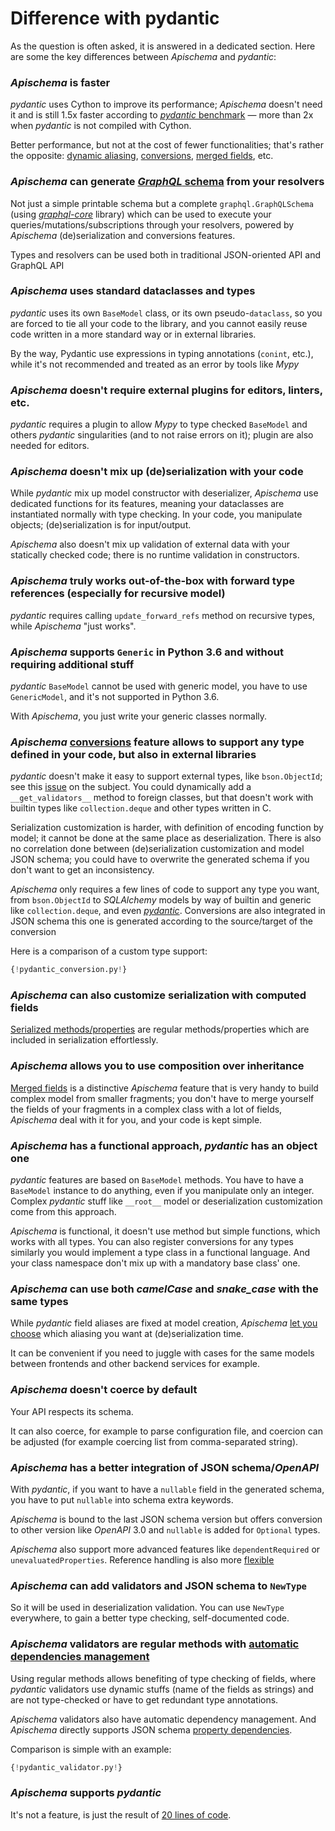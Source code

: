 # Difference with pydantic

As the question is often asked, it is answered in a dedicated section. Here are some the key differences between *Apischema* and *pydantic*:

### *Apischema* is faster

*pydantic* uses Cython to improve its performance; *Apischema* doesn't need it and is still 1.5x faster according to [*pydantic* benchmark](benchmark.md) — more than 2x when *pydantic* is not compiled with Cython.

Better performance, but not at the cost of fewer functionalities; that's rather the opposite: [dynamic aliasing](json_schema.md#dynamic-aliasing-and-default-aliaser), [conversions](conversions.md), [merged fields](data_model.md#composition-over-inheritance---composed-dataclasses-merging), etc.

### *Apischema* can generate [*GraphQL* schema](graphql/overview.md) from your resolvers

Not just a simple printable schema but a complete `graphql.GraphQLSchema` (using [*graphql-core*](https://github.com/graphql-python/graphql-core/) library) which can be used to execute your queries/mutations/subscriptions through your resolvers, powered by *Apischema* (de)serialization and conversions features.

Types and resolvers can be used both in traditional JSON-oriented API and GraphQL API

### *Apischema* uses standard dataclasses and types

*pydantic* uses its own `BaseModel` class, or its own pseudo-`dataclass`, so you are forced to tie all your code to the library, and you cannot easily reuse code written in a more standard way or in external libraries.

By the way, Pydantic use expressions in typing annotations (`conint`, etc.), while it's not recommended and treated as an error by tools like *Mypy*

### *Apischema* doesn't require external plugins for editors, linters, etc.

*pydantic* requires a plugin to allow *Mypy* to type checked `BaseModel` and others *pydantic* singularities (and to not raise errors on it); plugin are also needed for editors.

### *Apischema* doesn't mix up (de)serialization with your code

While *pydantic* mix up model constructor with deserializer, *Apischema* use dedicated functions for its features, meaning your dataclasses are instantiated normally with type checking. In your code, you manipulate objects; (de)serialization is for input/output.

*Apischema* also doesn't mix up validation of external data with your statically checked code; there is no runtime validation in constructors.

### *Apischema* truly works out-of-the-box with forward type references (especially for recursive model)

*pydantic* requires calling `update_forward_refs` method on recursive types, while *Apischema* "just works".

### *Apischema* supports `Generic` in Python 3.6 and without requiring additional stuff

*pydantic* `BaseModel` cannot be used with generic model, you have to use `GenericModel`, and it's not supported in Python 3.6.

With *Apischema*, you just write your generic classes normally. 

### *Apischema* [conversions](conversions.md) feature allows to support any type defined in your code, but also in external libraries

*pydantic* doesn't make it easy to support external types, like `bson.ObjectId`; see this [issue](https://github.com/tiangolo/fastapi/issues/68) on the subject. You could dynamically add a `__get_validators__` method to foreign classes, but that doesn't work with builtin types like `collection.deque` and other types written in C. 

Serialization customization is harder, with definition of encoding function by model; it cannot be done at the same place as deserialization. There is also no correlation done between (de)serialization customization and model JSON schema; you could have to overwrite the generated schema if you don't want to get an inconsistency.

*Apischema* only requires a few lines of code to support any type you want, from `bson.ObjectId` to *SQLAlchemy* models by way of builtin and generic like `collection.deque`, and even [*pydantic*](#apischema-supports-pydantic). Conversions are also integrated in JSON schema this one is generated according to the source/target of the conversion

Here is a comparison of a custom type support:

```python
{!pydantic_conversion.py!}
```

### *Apischema* can also customize serialization with computed fields

[Serialized methods/properties](de_serialization.md#serialized-methodsproperties) are regular methods/properties which are included in serialization effortlessly.

### *Apischema* allows you to use composition over inheritance

[Merged fields](data_model.md#composition-over-inheritance---composed-dataclasses-merging) is a distinctive *Apischema* feature that is very handy to build complex model from smaller fragments; you don't have to merge yourself the fields of your fragments in a complex class with a lot of fields, *Apischema* deal with it for you, and your code is kept simple.

### *Apischema* has a functional approach, *pydantic* has an object one

*pydantic* features are based on `BaseModel` methods. You have to have a `BaseModel` instance to do anything, even if you manipulate only an integer. Complex *pydantic* stuff like `__root__` model or deserialization customization come from this approach.

*Apischema* is functional, it doesn't use method but simple functions, which works with all types. You can also register conversions for any types similarly you would implement a type class in a functional language. And your class namespace don't mix up with a mandatory base class' one.

### *Apischema* can use both *camelCase* and *snake_case* with the same types

While *pydantic* field aliases are fixed at model creation, *Apischema* [let you choose](json_schema.md#dynamic-aliasing-and-default-aliaser) which aliasing you want at (de)serialization time. 

It can be convenient if you need to juggle with cases for the same models between frontends and other backend services for example.

### *Apischema* doesn't coerce by default

Your API respects its schema. 

It can also coerce, for example to parse configuration file, and coercion can be adjusted (for example coercing list from comma-separated string). 

### *Apischema* has a better integration of JSON schema/*OpenAPI*

With *pydantic*, if you want to have a `nullable` field in the generated schema, you have to put `nullable` into schema extra keywords.

*Apischema* is bound to the last JSON schema version but offers conversion to other version like *OpenAPI* 3.0 and `nullable` is added for `Optional` types.

*Apischema* also support more advanced features like `dependentRequired` or `unevaluatedProperties`. Reference handling is also more [flexible](json_schema.md#complexrecursive-types---json-schema-definitionsopenapi-components)

### *Apischema* can add validators and JSON schema to `NewType`

So it will be used in deserialization validation. You can use `NewType` everywhere, to gain a better type checking, self-documented code.

### *Apischema* validators are regular methods with [automatic dependencies management](validation.md#automatic-dependency-management)

Using regular methods allows benefiting of type checking of fields, where *pydantic* validators use dynamic stuffs (name of the fields as strings) and are not type-checked or have to get redundant type annotations.

*Apischema* validators also have automatic dependency management. And *Apischema* directly supports JSON schema [property dependencies](json_schema.md#property-dependencies).

Comparison is simple with an example:

```python
{!pydantic_validator.py!}
```

### *Apischema* supports *pydantic*

It's not a feature, is just the result of [20 lines of code](examples/pydantic_support.md).
